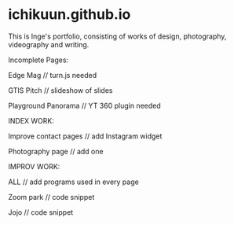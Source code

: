 # ichikuun.github.io
This is Inge's portfolio, consisting of works of design, photography, videography and writing.


Incomplete Pages:

Edge Mag // turn.js needed

GTIS Pitch // slideshow of slides

Playground Panorama // YT 360 plugin needed


INDEX WORK:

Improve contact pages // add Instagram widget

Photography page // add one


IMPROV WORK:

ALL // add programs used in every page

Zoom park // code snippet

Jojo // code snippet
